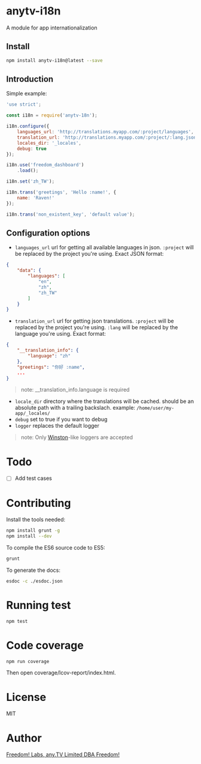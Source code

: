 # anytv-i18n

A module for app internationalization


## Install

```sh
npm install anytv-i18n@latest --save
```

## Introduction

Simple example:
```js
'use strict';

const i18n = require('anytv-18n');

i18n.configure({
    languages_url: 'http://translations.myapp.com/:project/languages',
    translation_url: 'http://translations.myapp.com/:project/:lang.json',
    locales_dir: '_locales',
    debug: true
});

i18n.use('freedom_dashboard')
    .load();

i18n.set('zh_TW');

i18n.trans('greetings', 'Hello :name!', {
    name: 'Raven!'
});

i18n.trans('non_existent_key', 'default value');


```

## Configuration options

* `languages_url` url for getting all available languages in json. `:project` will be replaced by the project you're using. Exact JSON format:
```json
{
	"data": {
		"languages": [
			"en",
			"zh",
			"zh_TW"
		]
	}
}
```
* `translation_url` url for getting json translations. `:project` will be replaced by the project you're using. `:lang` will be replaced by the language you're using. Exact format:
```json
{
	"__translation_info": {
		"language": "zh"
	},
	"greetings": "你好 :name",
	...
}
```
> note: __translation_info.language is required

* `locale_dir` directory where the translations will be cached. should be an absolute path with a trailing backslach. example: `/home/user/my-app/_locales/`
* `debug` set to true if you want to debug
* `logger` replaces the default logger
> note: Only [Winston](https://github.com/winstonjs/winston)-like loggers are accepted


# Todo
- [ ] Add test cases


# Contributing

Install the tools needed:
```sh
npm install grunt -g
npm install --dev
```

To compile the ES6 source code to ES5:
```sh
grunt
```

To generate the docs:
```sh
esdoc -c ./esdoc.json
```

# Running test

```sh
npm test
```

# Code coverage

```sh
npm run coverage
```
Then open coverage/lcov-report/index.html.

# License

MIT


# Author
[Freedom! Labs, any.TV Limited DBA Freedom!](https://www.freedom.tm)
